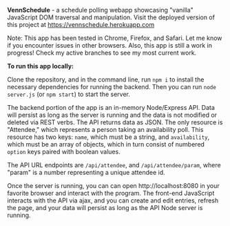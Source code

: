 **VennSchedule** - a schedule polling webapp showcasing "vanilla" JavaScript DOM traversal and manipulation.
Visit the deployed version of this project at https://vennschedule.herokuapp.com

Note: This app has been tested in Chrome, Firefox, and Safari. Let me know if you encounter issues in other browsers. Also, this app is still a work in progress! Check my active branches to see my most current work.

**To run this app locally:**

Clone the repository, and in the command line, run `npm i` to install the necessary dependencies for running the backend. Then you can run `node server.js` (or `npm start`) to start the server.

The backend portion of the app is an in-memory Node/Express API. Data will persist as long as the server is running and the data is not modified or deleted via REST verbs. The API returns data as JSON. The only resource is "Attendee," which represents a person taking an availability poll. This resource has two keys: `name`, which must be a string, and `availability`, which must be an array of objects, which in turn consist of numbered `option` keys paired with boolean values.

The API URL endpoints are `/api/attendee`, and `/api/attendee/param`, where "param" is a number representing a unique attendee id.

Once the server is running, you can can open http://localhost:8080 in your favorite browser and interact with the program. The front-end JavaScript interacts with the API via ajax, and you can create and edit entries, refresh the page, and your data will persist as long as the API Node server is running.
